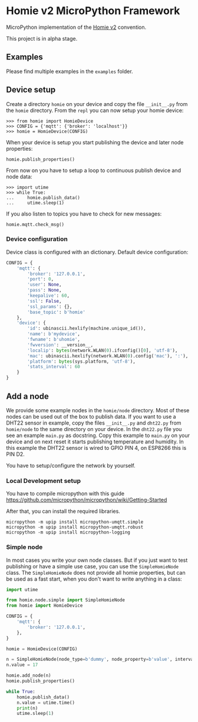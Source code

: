 # Homie v2 MicroPython Framework

MicroPython implementation of the [Homie v2](https://github.com/marvinroger/homie) convention.

This project is in alpha stage.

## Examples

Please find multiple examples in the `examples` folder.

## Device setup

Create a directory `homie` on your device and copy the file `__init__.py` from the `homie` directory. From the `repl` you can now setup your homie device:

```
>>> from homie import HomieDevice
>>> CONFIG = {'mqtt': {'broker': 'localhost'}}
>>> homie = HomieDevice(CONFIG)
```

When your device is setup you start publishing the device and later node properties:

```
homie.publish_properties()
```

From now on you have to setup a loop to continuous publish device and node data:

```
>>> import utime
>>> while True:
...     homie.publish_data()
...     utime.sleep(1)
```

If you also listen to topics you have to check for new messages:

```
homie.mqtt.check_msg()
```


### Device configuration

Device class is configured with an dictionary. Default device configuration:

```python
CONFIG = {
    'mqtt': {
        'broker': '127.0.0.1',
        'port': 0,
        'user': None,
        'pass': None,
        'keepalive': 60,
        'ssl': False,
        'ssl_params': {},
        'base_topic': b'homie'
    },
    'device': {
        'id': ubinascii.hexlify(machine.unique_id()),
        'name': b'mydevice',
        'fwname': b'uhomie',
        'fwversion': __version__,
        'localip': bytes(network.WLAN(0).ifconfig()[0], 'utf-8'),
        'mac': ubinascii.hexlify(network.WLAN(0).config('mac'), ':'),
        'platform': bytes(sys.platform, 'utf-8'),
        'stats_interval': 60
    }
}
```


## Add a node

We provide some example nodes in the `homie/node` directory. Most of these nodes can be used out of the box to publish data. If you want to use a DHT22 sensor in example, copy the files `__init__.py` and `dht22.py` from `homie/node` to the same directory on your device. In the `dht22.py` file you see an example `main.py` as docstring. Copy this example to `main.py` on your device and on next reset it starts publishing temperature and humidity. In this example the DHT22 sensor is wired to GPIO PIN 4, on ESP8266 this is PIN D2.

You have to setup/configure the network by yourself.


### Local Development setup
You have to compile micropython with this guide https://github.com/micropython/micropython/wiki/Getting-Started

After that, you can install the required libraries.
```
micropython -m upip install micropython-umqtt.simple
micropython -m upip install micropython-umqtt.robust
micropython -m upip install micropython-logging

```


### Simple node

In most cases you write your own node classes. But if you just want to test publishing or have a simple use case, you can use the `SimpleHomieNode` class. The `SimpleHomieNode` does not provide all homie properties, but can be used as a fast start, when you don't want to write anything in a class:

```python
import utime

from homie.node.simple import SimpleHomieNode
from homie import HomieDevice

CONFIG = {
    'mqtt': {
        'broker': '127.0.0.1',
    },
}

homie = HomieDevice(CONFIG)

n = SimpleHomieNode(node_type=b'dummy', node_property=b'value', interval=5)
n.value = 17

homie.add_node(n)
homie.publish_properties()

while True:
    homie.publish_data()
    n.value = utime.time()
    print(n)
    utime.sleep(1)
```

